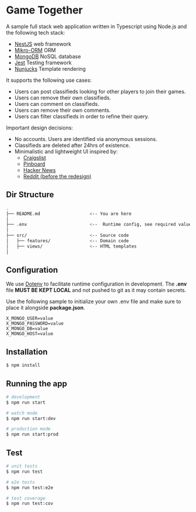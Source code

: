 # Game Together

A sample full stack web application written in Typescript using Node.js and the following tech stack:

- [NestJS](http://nestjs.com/) web framework
- [Mikro-ORM](https://mikro-orm.io/) ORM
- [MongoDB](https://www.mongodb.com/) NoSQL database
- [Jest](https://jestjs.io/) Testing framework
- [Nunjucks](https://mozilla.github.io/nunjucks/) Template rendering

It supports the following use cases:

- Users can post classifieds looking for other players to join their games.
- Users can remove their own classifieds.
- Users can comment on classifieds.
- Users can remove their own comments.
- Users can filter classifieds in order to refine their query.

Important design decisions:

- No accounts. Users are identified via anonymous sessions.
- Classifieds are deleted after 24hrs of existence.
- Minimalistic and lightweight UI inspired by:
  - [Craigslist](https://www.craigslist.org/about/sites)
  - [Pinboard](https://pinboard.in/)
  - [Hacker News](https://news.ycombinator.com/)
  - [Reddit (before the redesign)](https://old.reddit.com)

## Dir Structure

```bash
.
├── README.md                   <-- You are here
│
├── .env                        <--  Runtime config, see required values below
│
├── src/                        <-- Source code
│   ├── features/               <-- Domain code
│   ├── views/                  <-- HTML templates
│
```

## Configuration

We use [Dotenv](https://github.com/motdotla/dotenv) to facilitate runtime configuration in development.
The **.env** file **MUST BE KEPT LOCAL** and not pushed to git as it may contain secrets.

Use the following sample to initialize your own .env file and make sure to place it alongside **package.json**.

```
X_MONGO_USER=value
X_MONGO_PASSWORD=value
X_MONGO_DB=value
X_MONGO_HOST=value
```

## Installation

```bash
$ npm install
```

## Running the app

```bash
# development
$ npm run start

# watch mode
$ npm run start:dev

# production mode
$ npm run start:prod
```

## Test

```bash
# unit tests
$ npm run test

# e2e tests
$ npm run test:e2e

# test coverage
$ npm run test:cov
```
